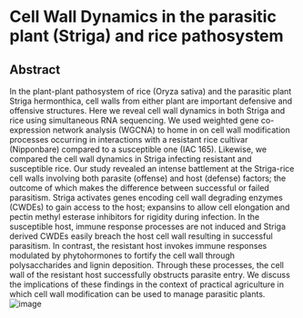 # Cell Wall Dynamics in the parasitic plant (Striga) and rice pathosystem

## Abstract

In the plant-plant pathosystem of rice (Oryza sativa) and the parasitic plant Striga hermonthica, cell walls from either plant are important defensive and offensive structures. Here we reveal cell wall dynamics in both Striga and rice using simultaneous RNA sequencing. We used weighted gene co-expression network analysis (WGCNA) to home in on cell wall modification processes occurring in interactions with a resistant rice cultivar (Nipponbare) compared to a susceptible one (IAC 165). Likewise, we compared the cell wall dynamics in Striga infecting resistant and susceptible rice. Our study revealed an intense battlement at the Striga-rice cell walls involving both parasite (offense) and host (defense) factors; the outcome of which makes the difference between successful or failed parasitism. Striga activates genes encoding cell wall degrading enzymes (CWDEs) to gain access to the host; expansins to allow cell elongation and pectin methyl esterase inhibitors for rigidity during infection. In the susceptible host, immune response processes are not induced and Striga derived CWDEs easily breach the host cell wall resulting in successful parasitism. In contrast, the resistant host invokes immune responses modulated by phytohormones to fortify the cell wall through polysaccharides and lignin deposition. Through these processes, the cell wall of the resistant host successfully obstructs parasite entry. We discuss the implications of these findings in the context of practical agriculture in which cell wall modification can be used to manage parasitic plants.
![image](https://github.com/user-attachments/assets/8fd1c36d-1df0-494f-849f-ac20c6d7c2bc)
